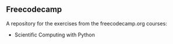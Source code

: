 ## Freecodecamp
A repository for the exercises from the freecodecamp.org courses:

- Scientific Computing with Python
